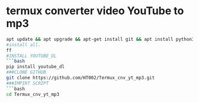 # termux converter video YouTube to mp3 
```bash
apt update && apt upgrade && apt-get install git && apt install python3 
#install all. 
ff
#INSTALL YOUTUBE_DL
```bash
pip install youtube_dl
###CLONE GITHUB
git clone https://github.com/HT002/Termux_cnv_yt_mp3.git 
###IMPIRT SCRIPT 
```bash
cd Termux_cnv_yt_mp3
